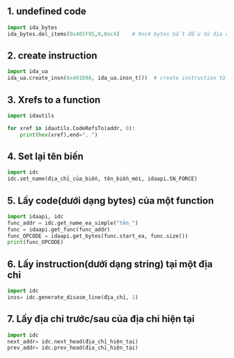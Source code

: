 ## 1. undefined code

```python
import ida_bytes
ida_bytes.del_items(0x401F95,0,0xc4)    # 0xc4 bytes bắt đầu từ địa chỉ 0x401F95
```

## 2. create instruction

```python
import ida_ua
ida_ua.create_insn(0x401D9A, ida_ua.insn_t())  # create instruction từ địa chỉ 0x401D9A
```

## 3. Xrefs to a function

```python
import idautils

for xref in idautils.CodeRefsTo(addr, 0):
    print(hex(xref),end=", ")
```

## 4. Set lại tên biến

```python
import idc
idc.set_name(địa_chỉ_của_biến, tên_biến_mới, idaapi.SN_FORCE)
```

## 5. Lấy code(dưới dạng bytes) của một function

```python
import idaapi, idc
func_addr = idc.get_name_ea_simple("tên_")
func = idaapi.get_func(func_addr)
func_OPCODE = idaapi.get_bytes(func.start_ea, func.size())
print(func_OPCODE)
```

## 6. Lấy instruction(dưới dạng string) tại một địa chỉ

```python
import idc
inss= idc.generate_disasm_line(địa_chỉ, 1)
```

## 7. Lấy địa chỉ trước/sau của địa chỉ hiện tại

```python
import idc
next_addr= idc.next_head(địa_chỉ_hiện_tại)
prev_addr= idc.prev_head(địa_chỉ_hiện_tại)
```
